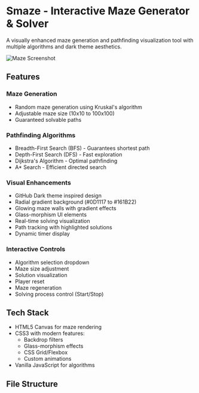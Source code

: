 # Smaze - Interactive Maze Generator & Solver

A visually enhanced maze generation and pathfinding visualization tool with multiple algorithms and dark theme aesthetics.

![Maze Screenshot](screenshots/maze.png)

## Features

### Maze Generation
- Random maze generation using Kruskal's algorithm
- Adjustable maze size (10x10 to 100x100)
- Guaranteed solvable paths

### Pathfinding Algorithms
- Breadth-First Search (BFS) - Guarantees shortest path
- Depth-First Search (DFS) - Fast exploration
- Dijkstra's Algorithm - Optimal pathfinding
- A* Search - Efficient directed search

### Visual Enhancements
- GitHub Dark theme inspired design
- Radial gradient background (#0D1117 to #161B22)
- Glowing maze walls with gradient effects
- Glass-morphism UI elements
- Real-time solving visualization
- Path tracking with highlighted solutions
- Dynamic timer display

### Interactive Controls
- Algorithm selection dropdown
- Maze size adjustment
- Solution visualization
- Player reset
- Maze regeneration
- Solving process control (Start/Stop)

## Tech Stack
- HTML5 Canvas for maze rendering
- CSS3 with modern features:
  - Backdrop filters
  - Glass-morphism effects
  - CSS Grid/Flexbox
  - Custom animations
- Vanilla JavaScript for algorithms

## File Structure
